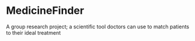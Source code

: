 # MedicineFinder
A group research project; a scientific tool doctors can use to match patients to their ideal treatment
